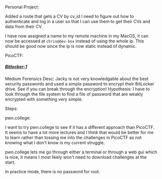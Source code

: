 Personal Project:

Added a route that gets a CV by cv_id
I need to figure out how to authenticate and log in a user so that I can use them to get their CVs and data from their CV.

I have now assigned a name to my remote machine in my MacOS, it can now be accessed at `chris@dev-box` instead of using the whole ip. This should be good now since the ip is now static instead of dynamic.

PicoCTF:

##### [Bitlocker-1](https://play.picoctf.org/practice/challenge/453?page=2&solved=1)
Medium
Forensics
Desc: Jacky is not very knowledgable about the best security passwords and used a simple password to encrypt their BitLocker drive. See if you can break through the encryption!
Hypothesis: I have to look through the file system to find a file of password that are weakly encrypted with something very simple.

Steps:


pwn.college:

I want to try pwn.college to see if it has a different approach than PicoCTF. It seems to have a lot more lectures and I think that would be better for me to learn rather than tossing me into the challenges in PicoCTF as not knowing what I don't know is my current struggle.

pwn.college lets me go through either a terminal or through a web gui which is nice, it means I most likely won't need to download challenges at the start.

In practice mode, there is no password for root.